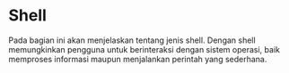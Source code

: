 # Shell

Pada bagian ini akan menjelaskan tentang jenis shell. Dengan shell memungkinkan pengguna untuk berinteraksi dengan sistem operasi, baik memproses informasi maupun menjalankan perintah yang sederhana.
